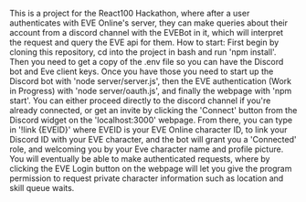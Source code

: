 This is a project for the React100 Hackathon, where after a user authenticates with EVE Online's server, they can make queries about their account from a discord channel with the EVEBot in it, which will interpret the request and query the EVE api for them.
How to start: 
First begin by cloning this repository, cd into the project in bash and run 'npm install'. 
Then you need to get a copy of the .env file so you can have the Discord bot and Eve client keys. Once you have those you need to start up the Discord bot with 'node server/server.js', then the EVE authentication (Work in Progress) with 'node server/oauth.js', and finally the webpage with 'npm start'. 
You can either proceed directly to the discord channel if you're already connected, or get an invite by clicking the 'Connect' button from the Discord widget on the 'localhost:3000' webpage. 
From there, you can type in '!link {EVEID}' where EVEID is your EVE Online character ID, to link your Discord ID with your EVE character, and the bot will grant you a 'Connected' role, and welcoming you by your Eve character name and profile picture.
You will eventually be able to make authenticated requests, where by clicking the EVE Login button on the webpage will let you give the program permission to request private character information such as location and skill queue waits.